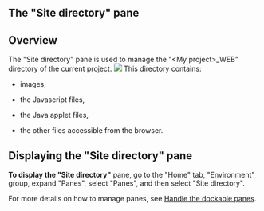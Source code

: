 


## The "Site directory" pane
			



<a name="NOTE1"></a>
<a name="NOTE1_1"></a>


## Overview
<a name="overview_ELTTEXTE000089"></a>
The "Site directory" pane is used to manage the "&lt;My project&gt;_WEB" directory of the current project.
![](https://doc.pcsoft.fr/en-US/images/image.awp?langid=3&name=VoletRepSite.gif)
This directory contains:

- images, 

- the Javascript files, 

- the Java applet files, 

- the other files accessible from the browser.




<a name="NOTE2"></a>
<a name="NOTE2_1"></a>


## Displaying the "Site directory" pane
<a name="displaying_the_site_directory_pane_ELTTEXTE000113"></a>
**To display the "Site directory"** pane, go to the "Home" tab, "Environment" group, expand "Panes", select "Panes", and then select "Site directory".

For more details on how to manage panes, see [Handle the dockable panes](../Editeurs/2027001.md).


